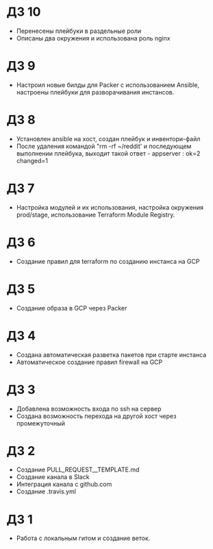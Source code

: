 # ДЗ 10

- Перенесены плейбуки в раздельные роли
- Описаны два окружения и использована роль nginx

# ДЗ 9

 - Настроил новые билды для Packer с использованием Ansible, настроены плейбуки для разворачивания инстансов.

# ДЗ 8
 - Установлен ansible на хост, создан плейбук и инвентори-файл
 - После удаления командой "rm -rf ~/reddit' и последующем выполнении плейбука, выходит такой ответ - appserver : ok=2    changed=1  

# ДЗ 7
 - Настройка модулей и их использования, настройка окружения prod/stage, использование Terraform Module Registry. 

# ДЗ 6
 - Создание правил для terraform по созданию инстанса на GCP

# ДЗ 5
 - Создание образа в GCP через Packer

# ДЗ 4
- Создана автоматическая разветка пакетов при старте инстанса
- Автоматическое создание правил firewall на GCP

# ДЗ 3
 - Добавлена возможность входа по ssh на сервер
 - Создана возможность перехода на другой хост через промежуточный

# ДЗ 2
 - Создание PULL_REQUEST__TEMPLATE.md
 - Создание канала в Slack
 - Интеграция канала с github.com
 - Создание .travis.yml

# ДЗ 1
 - Работа с локальным гитом и создание веток.

